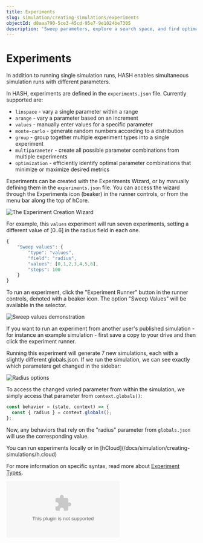 ```yaml
---
title: Experiments
slug: simulation/creating-simulations/experiments
objectId: d8aaa790-5ce3-45cd-95e7-9e1024be7305
description: 'Sweep parameters, explore a search space, and find optimal configurations'
---
```


# Experiments

In addition to running single simulation runs, HASH enables simultaneous simulation runs with different parameters.

In HASH, experiments are defined in the `experiments.json` file. Currently supported are:

* `linspace` - vary a single parameter within a range
* `arange` - vary a parameter based on an increment
* `values` - manually enter values for a specific parameter
* `monte-carlo` - generate random numbers according to a distribution
* `group` - group together multiple experiment types into a single experiment
* `multiparameter` - create all possible parameter combinations from multiple experiments
* `optimization` - efficiently identify optimal parameter combinations that minimize or maximize desired metrics

Experiments can be created with the Experiments Wizard, or by manually defining them in the `experiments.json` file. You can access the wizard through the Experiments icon \(beaker\) in the runner controls, or from the menu bar along the top of hCore.

![The Experiment Creation Wizard](https://cdn-us1.hash.ai/site/docs/image%20%2838%29.png)

For example, this `values` experiment will run seven experiments, setting a different value of \[0..6\] in the radius field in each one.

<Tabs>
<Tab title="experiments.json" >

```javascript
{
    "Sweep values": {
        "type": "values",
        "field": "radius",
        "values": [0,1,2,3,4,5,6],
        "steps": 100    
    }
}
```

</Tab >
</Tabs>

To run an experiment, click the "Experiment Runner" button in the runner controls, denoted with a beaker icon. The option "Sweep Values" will be available in the selector.

![Sweep values demonstration](https://cdn-us1.hash.ai/site/docs/image%20%2816%29.png)

<Hint style="success">
If you want to run an experiment from another user's published simulation - for instance an example simulation - first save a copy to your drive and then click the experiment runner.
</Hint>

Running this experiment will generate 7 new simulations, each with a slightly different globals.json. If we run the simulation, we can see exactly which parameters get changed in the sidebar:

![Radius options](https://cdn-us1.hash.ai/site/docs/image%20%2817%29.png)

To access the changed varied parameter from within the simulation, we simply access that parameter from `context.globals()`:

```javascript
const behavior = (state, context) => {
  const { radius } = context.globals();
};
```

Now, any behaviors that rely on the "radius" parameter from `globals.json` will use the corresponding value.

<Hint style="info">
You can run experiments locally or in [hCloud](/docs/simulation/creating-simulations/h.cloud)
</Hint>

For more information on specific syntax, read more about [Experiment Types](/docs/simulation/creating-simulations/experiments/experiment-types).

<Embed type="youtube" url="https://youtu.be/tLcrXQxN70c" />
